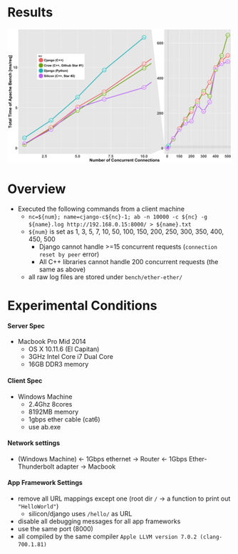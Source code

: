 # Results

![](performance.png)

# Overview

+ Executed the following commands from a client machine
  + `nc=${num}; name=cjango-c${nc}-1; ab -n 10000 -c ${nc} -g ${name}.log http://192.168.0.15:8000/ > ${name}.txt`
  + `${num}` is set as 1, 3, 5, 7, 10, 50, 100, 150, 200, 250, 300, 350, 400, 450, 500
    + Django cannot handle >=15 concurrent requests (`connection reset by peer` error)
    + All C++ libraries cannot handle 200 concurrent requests (the same as above)
  + all raw log files are stored under `bench/ether-ether/`

# Experimental Conditions

#### Server Spec

  + Macbook Pro Mid 2014
    + OS X 10.11.6 (El Capitan)
    + 3GHz Intel Core i7 Dual Core
    + 16GB DDR3 memory

#### Client Spec

  + Windows Machine
    + 2.4Ghz 8cores
    + 8192MB memory
    + 1gbps ether cable (cat6)
    + use ab.exe

#### Network settings
  + (Windows Machine) <- 1Gbps ethernet -> Router <- 1Gbps Ether-Thunderbolt adapter -> Macbook

#### App Framework Settings

  + remove all URL mappings except one (root dir `/` -> a function to print out `"HelloWorld"`)
    + silicon/django uses `/hello/` as URL
  + disable all debugging messages for all app frameworks
  + use the same port (8000)
  + all compiled by the same compiler `Apple LLVM version 7.0.2 (clang-700.1.81)`